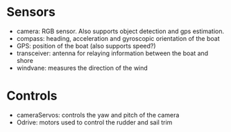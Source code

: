 # Sensors
- camera: RGB sensor. Also supports object detection and gps estimation.
- compass: heading, acceleration and gyroscopic orientation of the boat
- GPS: position of the boat (also supports speed?)
- transceiver: antenna for relaying information between the boat and shore
- windvane: measures the direction of the wind
# Controls
- cameraServos: controls the yaw and pitch of the camera
- Odrive: motors used to control the rudder and sail trim